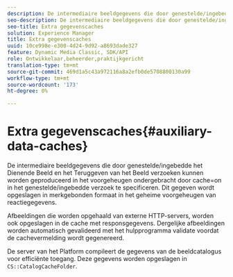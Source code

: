 ```yaml
---
description: De intermediaire beeldgegevens die door genestelde/ingebedde het Dienende Beeld en het Teruggeven van het Beeld verzoeken kunnen worden geproduceerd in het voorgeheugen ondergebracht door cache=on in het genestelde/ingebedde verzoek te specificeren. Dit gegeven wordt opgeslagen in merkgebonden formaat in het geheime voorgeheugen van reactiegegevens.
seo-description: De intermediaire beeldgegevens die door genestelde/ingebedde het Dienende Beeld en het Teruggeven van het Beeld verzoeken kunnen worden geproduceerd in het voorgeheugen ondergebracht door cache=on in het genestelde/ingebedde verzoek te specificeren. Dit gegeven wordt opgeslagen in merkgebonden formaat in het geheime voorgeheugen van reactiegegevens.
seo-title: Extra gegevenscaches
solution: Experience Manager
title: Extra gegevenscaches
uuid: 10ce998e-e300-4d24-9d92-a8693dade327
feature: Dynamic Media Classic, SDK/API
role: Ontwikkelaar,beheerder,praktijkgericht
translation-type: tm+mt
source-git-commit: 469d1a5c43a972116a8a2efb0de5708800130a99
workflow-type: tm+mt
source-wordcount: '173'
ht-degree: 0%

---
```



# Extra gegevenscaches{#auxiliary-data-caches}

De intermediaire beeldgegevens die door genestelde/ingebedde het Dienende Beeld en het Teruggeven van het Beeld verzoeken kunnen worden geproduceerd in het voorgeheugen ondergebracht door cache=on in het genestelde/ingebedde verzoek te specificeren. Dit gegeven wordt opgeslagen in merkgebonden formaat in het geheime voorgeheugen van reactiegegevens.

Afbeeldingen die worden opgehaald van externe HTTP-servers, worden ook opgeslagen in de cache met responsgegevens. Dergelijke afbeeldingen worden automatisch gevalideerd met het hulpprogramma validate voordat de cachevermelding wordt gegenereerd.

De server van het Platform compileert de gegevens van de beeldcatalogus voor efficiënte toegang. Deze gegevens worden opgeslagen in `CS::CatalogCacheFolder`.
